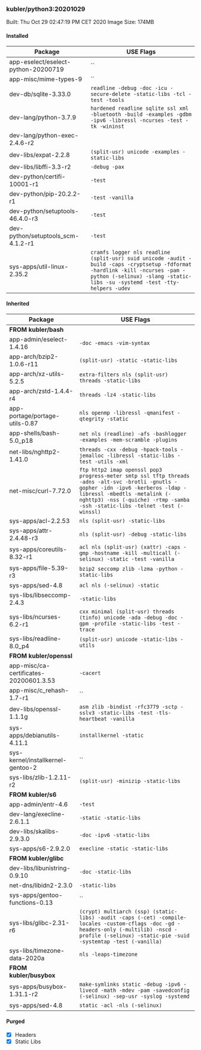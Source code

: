 ### kubler/python3:20201029

Built: Thu Oct 29 02:47:19 PM CET 2020
Image Size: 174MB

#### Installed
Package | USE Flags
--------|----------
app-eselect/eselect-python-20200719 | ``
app-misc/mime-types-9 | ``
dev-db/sqlite-3.33.0 | `readline -debug -doc -icu -secure-delete -static-libs -tcl -test -tools`
dev-lang/python-3.7.9 | `hardened readline sqlite ssl xml -bluetooth -build -examples -gdbm -ipv6 -libressl -ncurses -test -tk -wininst`
dev-lang/python-exec-2.4.6-r2 | ` `
dev-libs/expat-2.2.8 | `(split-usr) unicode -examples -static-libs`
dev-libs/libffi-3.3-r2 | `-debug -pax`
dev-python/certifi-10001-r1 | `-test`
dev-python/pip-20.2.2-r1 | `-test -vanilla`
dev-python/setuptools-46.4.0-r3 | `-test`
dev-python/setuptools_scm-4.1.2-r1 | `-test`
sys-apps/util-linux-2.35.2 | `cramfs logger nls readline (split-usr) suid unicode -audit -build -caps -cryptsetup -fdformat -hardlink -kill -ncurses -pam -python (-selinux) -slang -static-libs -su -systemd -test -tty-helpers -udev`
#### Inherited
Package | USE Flags
--------|----------
**FROM kubler/bash** |
app-admin/eselect-1.4.16 | `-doc -emacs -vim-syntax`
app-arch/bzip2-1.0.6-r11 | `(split-usr) -static -static-libs`
app-arch/xz-utils-5.2.5 | `extra-filters nls (split-usr) threads -static-libs`
app-arch/zstd-1.4.4-r4 | `threads -lz4 -static-libs`
app-portage/portage-utils-0.87 | `nls openmp -libressl -qmanifest -qtegrity -static`
app-shells/bash-5.0_p18 | `net nls (readline) -afs -bashlogger -examples -mem-scramble -plugins`
net-libs/nghttp2-1.41.0 | `threads -cxx -debug -hpack-tools -jemalloc -libressl -static-libs -test -utils -xml`
net-misc/curl-7.72.0 | `ftp http2 imap openssl pop3 progress-meter smtp ssl tftp threads -adns -alt-svc -brotli -gnutls -gopher -idn -ipv6 -kerberos -ldap -libressl -mbedtls -metalink (-nghttp3) -nss (-quiche) -rtmp -samba -ssh -static-libs -telnet -test (-winssl)`
sys-apps/acl-2.2.53 | `nls (split-usr) -static-libs`
sys-apps/attr-2.4.48-r3 | `nls (split-usr) -debug -static-libs`
sys-apps/coreutils-8.32-r1 | `acl nls (split-usr) (xattr) -caps -gmp -hostname -kill -multicall (-selinux) -static -test -vanilla`
sys-apps/file-5.39-r3 | `bzip2 seccomp zlib -lzma -python -static-libs`
sys-apps/sed-4.8 | `acl nls (-selinux) -static`
sys-libs/libseccomp-2.4.3 | `-static-libs`
sys-libs/ncurses-6.2-r1 | `cxx minimal (split-usr) threads (tinfo) unicode -ada -debug -doc -gpm -profile -static-libs -test -trace`
sys-libs/readline-8.0_p4 | `(split-usr) unicode -static-libs -utils`
**FROM kubler/openssl** |
app-misc/ca-certificates-20200601.3.53 | `-cacert`
app-misc/c_rehash-1.7-r1 | ``
dev-libs/openssl-1.1.1g | `asm zlib -bindist -rfc3779 -sctp -sslv3 -static-libs -test -tls-heartbeat -vanilla`
sys-apps/debianutils-4.11.1 | `installkernel -static`
sys-kernel/installkernel-gentoo-2 | ``
sys-libs/zlib-1.2.11-r2 | `(split-usr) -minizip -static-libs`
**FROM kubler/s6** |
app-admin/entr-4.6 | `-test`
dev-lang/execline-2.6.1.1 | `-static -static-libs`
dev-libs/skalibs-2.9.3.0 | `-doc -ipv6 -static-libs`
sys-apps/s6-2.9.2.0 | `execline -static -static-libs`
**FROM kubler/glibc** |
dev-libs/libunistring-0.9.10 | `-doc -static-libs`
net-dns/libidn2-2.3.0 | `-static-libs`
sys-apps/gentoo-functions-0.13 | ``
sys-libs/glibc-2.31-r6 | `(crypt) multiarch (ssp) (static-libs) -audit -caps (-cet) -compile-locales -custom-cflags -doc -gd -headers-only (-multilib) -nscd -profile (-selinux) -static-pie -suid -systemtap -test (-vanilla)`
sys-libs/timezone-data-2020a | `nls -leaps-timezone`
**FROM kubler/busybox** |
sys-apps/busybox-1.31.1-r2 | `make-symlinks static -debug -ipv6 -livecd -math -mdev -pam -savedconfig (-selinux) -sep-usr -syslog -systemd`
sys-apps/sed-4.8 | `static -acl -nls (-selinux)`
#### Purged
- [x] Headers
- [x] Static Libs
